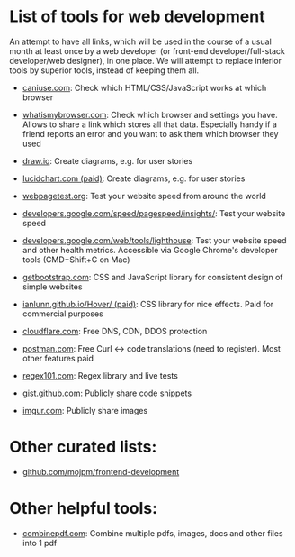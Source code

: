 # List of tools for web development
An attempt to have all links, which will be used in the course of a usual month at least once by a web developer (or front-end developer/full-stack developer/web designer), in one place. We will attempt to replace inferior tools by superior tools, instead of keeping them all.

- [caniuse.com](https://caniuse.com): Check which HTML/CSS/JavaScript works at which browser
- [whatismybrowser.com](https://whatismybrowser.com): Check which browser and settings you have. Allows to share a link which stores all that data. Especially handy if a friend reports an error and you want to ask them which browser they used

- [draw.io](https://draw.io): Create diagrams, e.g. for user stories
- [lucidchart.com (paid)](https://lucidchart.com): Create diagrams, e.g. for user stories

- [webpagetest.org](https://webpagetest.com): Test your website speed from around the world
- [developers.google.com/speed/pagespeed/insights/](https://developers.google.com/speed/pagespeed/insights/): Test your website speed
- [developers.google.com/web/tools/lighthouse](https://developers.google.com/web/tools/lighthouse): Test your website speed and other health metrics. Accessible via Google Chrome's developer tools (CMD+Shift+C on Mac)

- [getbootstrap.com](https://getbootstrap.com/): CSS and JavaScript library for consistent design of simple websites
- [ianlunn.github.io/Hover/ (paid)](https://ianlunn.github.io/Hover/): CSS library for nice effects. Paid for commercial purposes

- [cloudflare.com](https://cloudflare.com): Free DNS, CDN, DDOS protection

- [postman.com](https://www.postman.com/): Free Curl <-> code translations (need to register). Most other features paid
- [regex101.com](https://regex101.com): Regex library and live tests

- [gist.github.com](http://gist.github.com): Publicly share code snippets
- [imgur.com](https://imgur.com): Publicly share images


# Other curated lists:
- [github.com/mojpm/frontend-development](https://github.com/mojpm/frontend-development)

# Other helpful tools:
- [combinepdf.com](https://combinepdf.com): Combine multiple pdfs, images, docs and other files into 1 pdf
